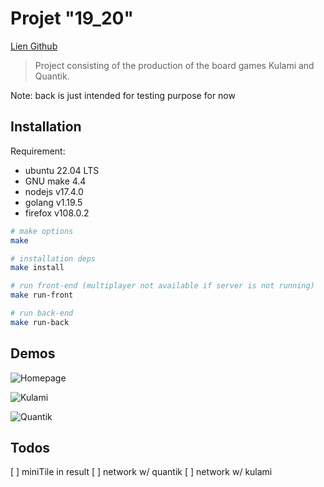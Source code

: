 # Projet "19_20"

[Lien Github]([https://github.com/agapestack/19-20](https://github.com/Quanghng/BoardGames-in-React-Rtk))

>Project consisting of the production of the board games Kulami and Quantik.

Note: back is just intended for testing purpose for now

## Installation

Requirement:
- ubuntu 22.04 LTS
- GNU make 4.4
- nodejs v17.4.0
- golang v1.19.5
- firefox v108.0.2

```bash
# make options
make

# installation deps
make install

# run front-end (multiplayer not available if server is not running)
make run-front

# run back-end
make run-back
```

## Demos

![Homepage](https://github.com/Quanghng/BoardGames-in-React-Rtk/assets/90704201/60aa4a7e-8f6e-4a57-b1cb-31f3d180efbc)

![Kulami](https://github.com/Quanghng/BoardGames-in-React-Rtk/assets/90704201/cf64eaaa-3712-442b-a71a-d19512a730ed)

![Quantik](https://github.com/Quanghng/BoardGames-in-React-Rtk/assets/90704201/cb2cd1f1-7d99-4d78-bd21-e4a58be23cfe)

## Todos

[ ] miniTile in result
[ ] network w/ quantik
[ ] network w/ kulami

